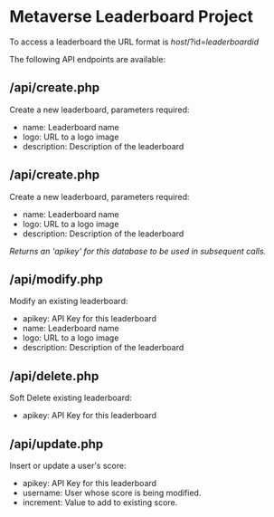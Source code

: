 # Metaverse Leaderboard Project
To access a leaderboard the URL format is *host*/?id=*leaderboardid*

The following API endpoints are available:
## /api/create.php
Create a new leaderboard, parameters required:
- name: Leaderboard name
- logo: URL to a logo image
- description: Description of the leaderboard

## /api/create.php
Create a new leaderboard, parameters required:
- name: Leaderboard name
- logo: URL to a logo image
- description: Description of the leaderboard

*Returns an 'apikey' for this database to be used in subsequent calls.*

## /api/modify.php
Modify an existing leaderboard:
- apikey: API Key for this leaderboard
- name: Leaderboard name
- logo: URL to a logo image
- description: Description of the leaderboard

## /api/delete.php
Soft Delete existing leaderboard:
- apikey: API Key for this leaderboard

## /api/update.php
Insert or update a user's score:
- apikey: API Key for this leaderboard
- username: User whose score is being modified.
- increment: Value to add to existing score.
